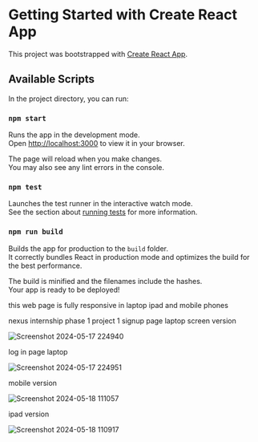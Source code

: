 # Getting Started with Create React App

This project was bootstrapped with [Create React App](https://github.com/facebook/create-react-app).

## Available Scripts

In the project directory, you can run:

### `npm start`

Runs the app in the development mode.\
Open [http://localhost:3000](http://localhost:3000) to view it in your browser.

The page will reload when you make changes.\
You may also see any lint errors in the console.

### `npm test`

Launches the test runner in the interactive watch mode.\
See the section about [running tests](https://facebook.github.io/create-react-app/docs/running-tests) for more information.

### `npm run build`

Builds the app for production to the `build` folder.\
It correctly bundles React in production mode and optimizes the build for the best performance.

The build is minified and the filenames include the hashes.\
Your app is ready to be deployed!

this web page is fully responsive in laptop ipad and mobile phones

nexus internship phase 1 project 1 signup page laptop screen version

![Screenshot 2024-05-17 224940](https://github.com/thanveer21cs52/nexusproject1/assets/156982649/9fdf4c94-ef69-4a02-aa7b-22298554b5df)

 log in page laptop
 
![Screenshot 2024-05-17 224951](https://github.com/thanveer21cs52/nexusproject1/assets/156982649/268339cd-3dc6-46d4-83ed-69bb9370ab93)

mobile version

![Screenshot 2024-05-18 111057](https://github.com/thanveer21cs52/nexusproject1/assets/156982649/4ec49d08-1db9-4e85-8177-989f665fca7b)

ipad version 

![Screenshot 2024-05-18 110917](https://github.com/thanveer21cs52/nexusproject1/assets/156982649/3f747a09-a8c3-47a8-b17d-0b3a051c72a2)







